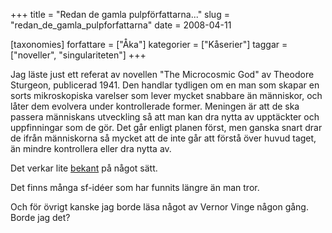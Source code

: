 +++
title = "Redan de gamla pulpförfattarna..."
slug = "redan_de_gamla_pulpforfattarna"
date = 2008-04-11

[taxonomies]
forfattare = ["Åka"]
kategorier = ["Kåserier"]
taggar = ["noveller", "singulariteten"]
+++

Jag läste just ett referat av novellen "The Microcosmic God" av Theodore Sturgeon, publicerad 1941. Den handlar tydligen om en man som skapar en sorts mikroskopiska varelser som lever mycket snabbare än människor, och låter dem evolvera under kontrollerade former. Meningen är att de ska passera människans utveckling så att man kan dra nytta av upptäckter och uppfinningar som de gör. Det går enligt planen först, men ganska snart drar de ifrån människorna så mycket att de inte går att förstå över huvud taget, än mindre kontrollera eller dra nytta av.

Det verkar lite [bekant](http://sv.wikipedia.org/wiki/Singulariteten) på något sätt.

Det finns många sf-idéer som har funnits längre än man tror.

Och för övrigt kanske jag borde läsa något av Vernor Vinge någon gång. Borde jag det?
